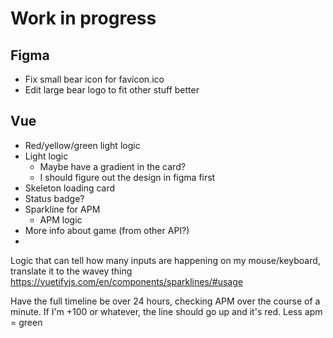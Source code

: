 # Work in progress

## Figma
- Fix small bear icon for favicon.ico
- Edit large bear logo to fit other stuff better

## Vue
- Red/yellow/green light logic
- Light logic
    - Maybe have a gradient in the card?
    - I should figure out the design in figma first
- Skeleton loading card
- Status badge?
- Sparkline for APM
    - APM logic
- More info about game (from other API?)
- 

Logic that can tell how many inputs are happening on my mouse/keyboard, translate it to the wavey thing
https://vuetifyjs.com/en/components/sparklines/#usage

Have the full timeline be over 24 hours, checking APM over the course of a minute. If I'm +100 or whatever, the line should go up and it's red. Less apm = green